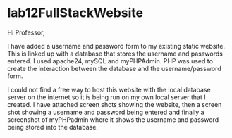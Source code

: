 # lab12FullStackWebsite

Hi Professor,

I have added a username and password form to my existing static website. This is linked up with a database that stores the username and passwords entered.
I used apache24, mySQL and myPHPAdmin. PHP was used to create the interaction between the database and the username/password form. 

I could not find a free way to host this website with the local database server on the internet so it is being run on my own local server that I created. 
I have attached screen shots showing the website, then a screen shot showing a username and password being entered and finally a screenshot of myPHPadmin where it shows
the username and password being stored into the database. 
